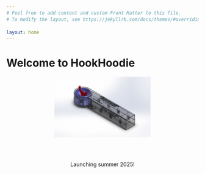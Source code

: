```yaml
---
# Feel free to add content and custom Front Matter to this file.
# To modify the layout, see https://jekyllrb.com/docs/themes/#overriding-theme-defaults

layout: home
---
```


# Welcome to HookHoodie



<img 
    style="display: block; 
           margin-left: auto;
           margin-right: auto;
           width: 50%;"
    src="\assets\HookHoodie-schematic.jpg" 
    alt="Lure protector schematic">

<br/><br/>

<p style="text-align:center">Launching summer 2025!</p>
